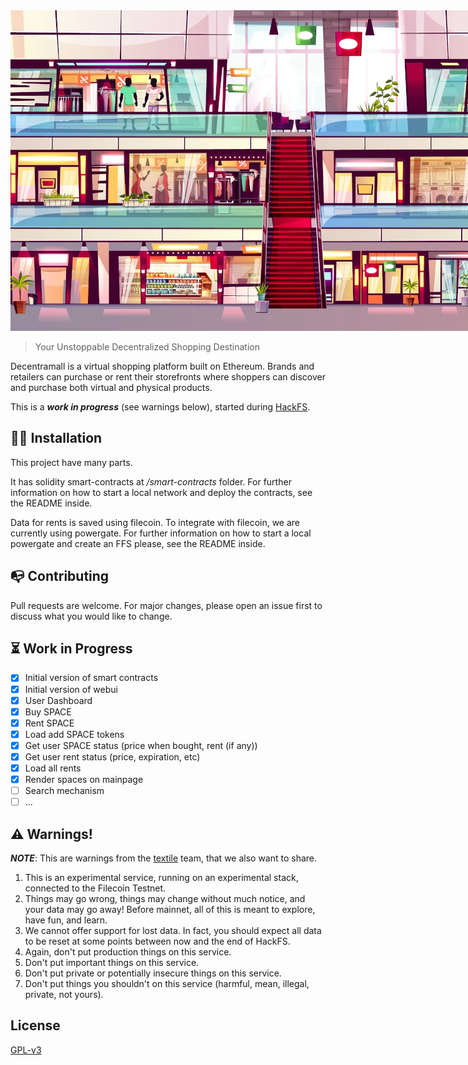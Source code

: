 <div align="center">
    <img style="max-width: 900px" src="welcome.webp">
</div>


> Your Unstoppable Decentralized Shopping Destination

Decentramall is a virtual shopping platform built on Ethereum. Brands and retailers can purchase or rent their storefronts where shoppers can discover and purchase both virtual and physical products.

This is a ***work in progress*** (see warnings below), started during [HackFS](https://hackfs.com/).

## 👨‍🏭 Installation

This project have many parts.

It has solidity smart-contracts at */smart-contracts* folder. For further information on how to start a local network and deploy the contracts, see the README inside.

Data for rents is saved using filecoin. To integrate with filecoin, we are currently using powergate. For further information on how to start a local powergate and create an FFS please, see the README inside.

## 📭 Contributing
Pull requests are welcome. For major changes, please open an issue first to discuss what you would like to change.

## ⏳ Work in Progress

- [x] Initial version of smart contracts
- [x] Initial version of webui
- [x] User Dashboard
- [x] Buy SPACE
- [x] Rent SPACE
- [x] Load add SPACE tokens
- [x] Get user SPACE status (price when bought, rent (if any))
- [x] Get user rent status (price, expiration, etc)
- [x] Load all rents
- [x] Render spaces on mainpage
- [ ] Search mechanism
- [ ] ...

## ⚠️ Warnings!
***NOTE***: This are warnings from the [textile](https://textile.io/) team, that we also want to share.

1. This is an experimental service, running on an experimental stack, connected to the Filecoin Testnet.
2. Things may go wrong, things may change without much notice, and your data may go away! Before mainnet, all of this is meant to explore, have fun, and learn.
3. We cannot offer support for lost data. In fact, you should expect all data to be reset at some points between now and the end of HackFS.
4. Again, don't put production things on this service.
5. Don't put important things on this service.
6. Don't put private or potentially insecure things on this service.
7. Don't put things you shouldn't on this service (harmful, mean, illegal, private, not yours).

## License
[GPL-v3](LICENSE)
